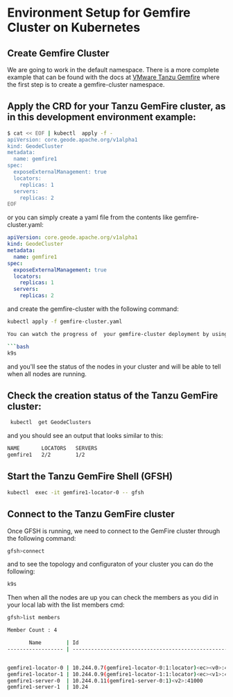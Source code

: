 # Environment Setup for Gemfire Cluster on Kubernetes

## Create Gemfire Cluster

We are going to work in the default namespace. There is a more complete example that can be found with the docs at
[VMware Tanzu Gemfire](https://tgf.docs.pivotal.io/tgf/beta/create-and-delete.html) where the first step is
to create a gemfire-cluster namespace.  


## Apply the CRD for your Tanzu GemFire cluster, as in this development environment example:

```bash
$ cat << EOF | kubectl  apply -f -
apiVersion: core.geode.apache.org/v1alpha1
kind: GeodeCluster
metadata:
  name: gemfire1
spec:
  exposeExternalManagement: true
  locators:
    replicas: 1
  servers:
    replicas: 2
EOF
```

or you can simply create a yaml file from the contents like gemfire-cluster.yaml:

```yaml
apiVersion: core.geode.apache.org/v1alpha1
kind: GeodeCluster
metadata:
  name: gemfire1
spec:
  exposeExternalManagement: true
  locators:
    replicas: 1
  servers:
    replicas: 2
```
and create the gemfire-cluster with the following command:

```bash
kubectl apply -f gemfire-cluster.yaml

You can watch the progress of  your gemfire-cluster deployment by using a utility called k9s.  From the command line type:

```bash
k9s
```

and you'll see the status of the nodes in your cluster and will be able to tell when all nodes are running. 

## Check the creation status of the Tanzu GemFire cluster:

```bash
 kubectl  get GeodeClusters
```

and you should see an output that looks similar to this:

```bash
NAME       LOCATORS   SERVERS
gemfire1   2/2        1/2
```

##  Start the Tanzu GemFire Shell (GFSH)

```bash
kubectl  exec -it gemfire1-locator-0 -- gfsh
```
## Connect to the Tanzu GemFire cluster

Once GFSH is running, we need to connect to the GemFire cluster through the following command:

```bash
gfsh>connect
```

and to see the topology and configuraton of your cluster you can do the following:

```bash
k9s
```

Then when all the nodes are up you can check the members as you did in your local lab with the list members cmd:

```bash
gfsh>list members

Member Count : 4

       Name        | Id
------------------ | -----------------------------------------------------------


gemfire1-locator-0 | 10.244.0.7(gemfire1-locator-0:1:locator)<ec><v0>:41000 [C..
gemfire1-locator-1 | 10.244.0.9(gemfire1-locator-1:1:locator)<ec><v1>:41000
gemfire1-server-0  | 10.244.0.11(gemfire1-server-0:1)<v2>:41000
gemfire1-server-1  | 10.24
```

